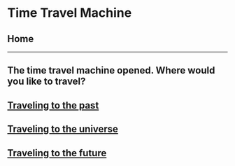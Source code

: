 # Time Travel Machine
## Home 
---
## The time travel machine opened. Where would you like to travel?
## [Traveling to the past](time-travel-to-the-past/past/event-1.md)
## [Traveling to the universe](../time-travel-to-the-universe/year.md)
## [Traveling to the future](future/year.md)
